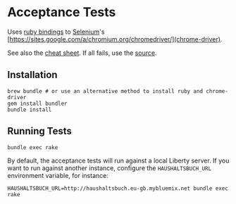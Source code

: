 # Acceptance Tests

Uses [ruby bindings](https://github.com/SeleniumHQ/selenium/wiki/Ruby-Bindings) to [Selenium](https://seleniumhq.github.io)'s [https://sites.google.com/a/chromium.org/chromedriver/](chrome-driver).

See also the [cheat sheet](https://gist.github.com/kenrett/7553278). If all fails, use the [source](https://github.com/SeleniumHQ/selenium/tree/master/rb).

## Installation

```
brew bundle # or use an alternative method to install ruby and chrome-driver
gem install bundler
bundle install
```

## Running Tests

```
bundle exec rake
```

By default, the acceptance tests will run against a local Liberty server. If you want to run against another instance, configure the `HAUSHALTSBUCH_URL` environment variable, for instance:

```
HAUSHALTSBUCH_URL=http://haushaltsbuch.eu-gb.mybluemix.net bundle exec rake
```
